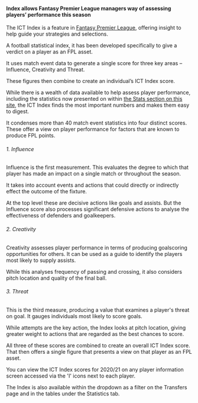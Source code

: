 #### Index allows Fantasy Premier League managers way of assessing players’ performance this season

The ICT Index is a feature in [Fantasy Premier League](https://fantasy.premierleague.com/), offering insight to help guide your strategies and selections.

A football statistical index, it has been developed specifically to give a verdict on a player as an FPL asset.  

It uses match event data to generate a single score for three key areas – Influence, Creativity and Threat.

These figures then combine to create an individual’s ICT Index score.

While there is a wealth of data available to help assess player performance, including the statistics now presented on within [the Stats section on this site](http://www.premierleague.com/stats), the ICT Index finds the most important numbers and makes them easy to digest.

It condenses more than 40 match event statistics into four distinct scores. These offer a view on player performance for factors that are known to produce FPL points.

###### 1. Influence

Influence is the first measurement. This evaluates the degree to which that player has made an impact on a single match or throughout the season.

It takes into account events and actions that could directly or indirectly effect the outcome of the fixture.

At the top level these are decisive actions like goals and assists. But the Influence score also processes significant defensive actions to analyse the effectiveness of defenders and goalkeepers.

###### 2. Creativity

Creativity assesses player performance in terms of producing goalscoring opportunities for others. It can be used as a guide to identify the players most likely to supply assists.

While this analyses frequency of passing and crossing, it also considers pitch location and quality of the final ball.

###### 3. Threat

This is the third measure, producing a value that examines a player's threat on goal. It gauges individuals most likely to score goals.

While attempts are the key action, the Index looks at pitch location, giving greater weight to actions that are regarded as the best chances to score.

All three of these scores are combined to create an overall ICT Index score. That then offers a single figure that presents a view on that player as an FPL asset.

You can view the ICT Index scores for 2020/21 on any player information screen accessed via the 'I' icons next to each player.

The Index is also available within the dropdown as a filter on the Transfers page and in the tables under the Statistics tab.